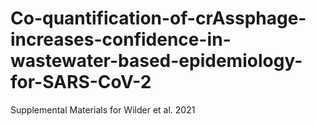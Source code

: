 # Co-quantification-of-crAssphage-increases-confidence-in-wastewater-based-epidemiology-for-SARS-CoV-2
Supplemental Materials for Wilder et al. 2021
